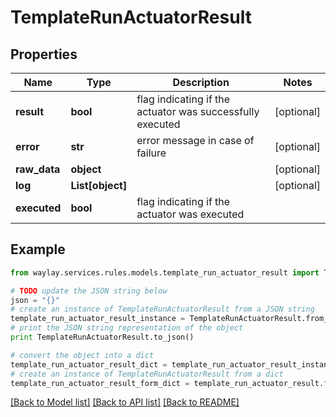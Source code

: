 # TemplateRunActuatorResult


## Properties

Name | Type | Description | Notes
------------ | ------------- | ------------- | -------------
**result** | **bool** | flag indicating if the actuator was successfully executed | [optional] 
**error** | **str** | error message in case of failure | [optional] 
**raw_data** | **object** |  | [optional] 
**log** | **List[object]** |  | [optional] 
**executed** | **bool** | flag indicating if the actuator was executed | 

## Example

```python
from waylay.services.rules.models.template_run_actuator_result import TemplateRunActuatorResult

# TODO update the JSON string below
json = "{}"
# create an instance of TemplateRunActuatorResult from a JSON string
template_run_actuator_result_instance = TemplateRunActuatorResult.from_json(json)
# print the JSON string representation of the object
print TemplateRunActuatorResult.to_json()

# convert the object into a dict
template_run_actuator_result_dict = template_run_actuator_result_instance.to_dict()
# create an instance of TemplateRunActuatorResult from a dict
template_run_actuator_result_form_dict = template_run_actuator_result.from_dict(template_run_actuator_result_dict)
```
[[Back to Model list]](../README.md#documentation-for-models) [[Back to API list]](../README.md#documentation-for-api-endpoints) [[Back to README]](../README.md)


